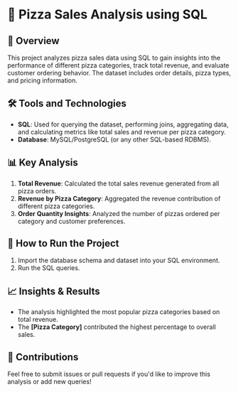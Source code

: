 # 🍕 **Pizza Sales Analysis using SQL**

## 📄 **Overview**
This project analyzes pizza sales data using SQL to gain insights into the performance of different pizza categories, track total revenue, and evaluate customer ordering behavior. The dataset includes order details, pizza types, and pricing information.

## 🛠️ **Tools and Technologies**
- **SQL**: Used for querying the dataset, performing joins, aggregating data, and calculating metrics like total sales and revenue per pizza category.
- **Database**: MySQL/PostgreSQL (or any other SQL-based RDBMS).

## 📊 **Key Analysis**
1. **Total Revenue**: Calculated the total sales revenue generated from all pizza orders.
2. **Revenue by Pizza Category**: Aggregated the revenue contribution of different pizza categories.
3. **Order Quantity Insights**: Analyzed the number of pizzas ordered per category and customer preferences.


## 🚀 **How to Run the Project**
1. Import the database schema and dataset into your SQL environment.
2. Run the SQL queries.

## 📈 **Insights & Results**
- The analysis highlighted the most popular pizza categories based on total revenue.
- The **[Pizza Category]** contributed the highest percentage to overall sales.

## 🤝 **Contributions**
Feel free to submit issues or pull requests if you'd like to improve this analysis or add new queries!
